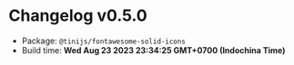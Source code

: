 # Changelog v0.5.0

- Package: `@tinijs/fontawesome-solid-icons`
- Build time: **Wed Aug 23 2023 23:34:25 GMT+0700 (Indochina Time)**

